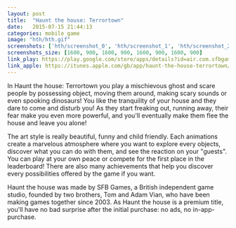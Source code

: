 ```yaml
---
layout: post
title:  "Haunt the house: Terrortown"
date:   2015-07-15 21:44:13
categories: mobile game
image: "hth/hth.gif"
screenshots: ['hth/screenshot_0', 'hth/screenshot_1', 'hth/screenshot_2', 'hth/screenshot_3']
screenshots_size: [1600, 900, 1600, 900, 1600, 900, 1600, 900]
link_play: https://play.google.com/store/apps/details?id=air.com.sfbgames.HauntTheHouseTerrortown
link_apple: https://itunes.apple.com/gb/app/haunt-the-house-terrortown/id930868205
---
```

In Haunt the house: Terrortown you play a mischievous ghost and scare people by possessing object, moving them around, making scary sounds or even spooking dinosaurs!<!--more--> You like the tranquility of your house and they dare to come and disturb you! As they start freaking out, running away, their fear make you even more powerful, and you'll eventually make them flee the house and leave you alone!

The art style is really beautiful, funny and child friendly. Each animations create a marvelous atmosphere where you want to explore every objects, discover what you can do with them, and see the reaction on your "guests". You can play at your own peace or compete for the first place in the leaderboard! There are also many achievements that help you discover every possibilities offered by the game if you want.

Haunt the house was made by SFB Games, a British independent game studio, founded by two brothers, Tom and Adam Vian, who have been making games together since 2003. As Haunt the house is a premium title, you'll have no bad surprise after the initial purchase: no ads, no in-app-purchase.